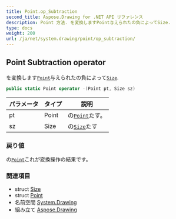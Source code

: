```yaml
---
title: Point.op_Subtraction
second_title: Aspose.Drawing for .NET API リファレンス
description: Point 方法. を変換しますPoint与えられたの負によってSize.
type: docs
weight: 200
url: /ja/net/system.drawing/point/op_subtraction/
---
```

## Point Subtraction operator

を変換します[`Point`](../)与えられたの負によって[`Size`](../../size/).

```csharp
public static Point operator -(Point pt, Size sz)
```

| パラメータ | タイプ | 説明 |
| --- | --- | --- |
| pt | Point | の[`Point`](../)たす。 |
| sz | Size | の[`Size`](../../size/)たす |

### 戻り値

の[`Point`](../)これが変換操作の結果です。

### 関連項目

* struct [Size](../../size/)
* struct [Point](../)
* 名前空間 [System.Drawing](../../point/)
* 組み立て [Aspose.Drawing](../../../)



